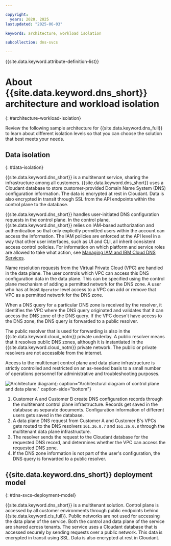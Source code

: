 ```yaml
---

copyright:
  years: 2020, 2025
lastupdated: "2025-06-03"

keywords: architecture, workload isolation

subcollection: dns-svcs

---
```


{{site.data.keyword.attribute-definition-list}}

# About {{site.data.keyword.dns_short}} architecture and workload isolation
{: #architecture-workload-isolation}

Review the following sample architecture for {{site.data.keyword.dns_full}} to learn about different isolation levels so that you can choose the solution that best meets your needs.

## Data isolation
{: #data-isolation}

{{site.data.keyword.dns_short}} is a multitenant service, sharing the infrastructure among all customers. {{site.data.keyword.dns_short}} uses a Cloudant database to store customer-provided Domain Name System (DNS) configuration information. The data is encrypted at rest in Cloudant. Data is also encrypted in transit through SSL from the API endpoints within the control plane to the database.

{{site.data.keyword.dns_short}} handles user-initiated DNS configuration requests in the control plane. In the control plane, {{site.data.keyword.dns_short}} relies on IAM-based authorization and authentication so that only explicitly permitted users within the account can access the information. The IAM policies are enforced at the API level in a way that other user interfaces, such as UI and CLI, all inherit consistent access control policies. For information on which platform and service roles are allowed to take what action, see [Managing IAM and IBM Cloud DNS Services](/docs/dns-svcs?topic=dns-svcs-iam). 

Name resolution requests from the Virtual Private Cloud (VPC) are handled in the data plane. The user controls which VPC can access this DNS configuration data in the data plane. This can be specified using the control plane mechanism of adding a permitted network for the DNS zone. A user who has at least `Operator` level access to a VPC can add or remove that VPC as a permitted network for the DNS zone. 

When a DNS query for a particular DNS zone is received by the resolver, it identifies the VPC where the DNS query originated and validates that it can access the DNS zone of the DNS query. If the VPC doesn't have access to the DNS zone, the DNS query is forwarded to a public resolver. 

The public resolver that is used for forwarding is also in the {{site.data.keyword.cloud_notm}} private underlay. A public resolver means that it resolves public DNS zones, although it is instantiated in the {{site.data.keyword.cloud_notm}} private network. The public or private resolvers are not accessible from the internet.

Access to the multitenant control plane and data plane infrastructure is strictly controlled and restricted on an as-needed basis to a small number of operations personnel for administrative and troubleshooting purposes.

![Architecture diagram](images/data-isolation.png "Architecture diagram"){: caption="Architectural diagram of control plane and data plane." caption-side="bottom"}

1. Customer A and Customer B create DNS configuration records through the multitenant control plane infrastructure. Records get saved in the database as separate documents. Configuration information of different users gets saved in the database.
1. A data plane DNS request from Customer A and Customer B's VPCs gets routed to the DNS resolvers `161.26.0.7` and `161.26.0.8` through the multitenant data plane infrastructure.
1. The resolver sends the request to the Cloudant database for the requested DNS record, and determines whether the VPC can access the requested DNS zone.
1. If the DNS zone information is not part of the user's configuration, the DNS query is forwarded to a public resolver.


## {{site.data.keyword.dns_short}} deployment model
{: #dns-svcs-deployment-model}

{{site.data.keyword.dns_short}} is a multitenant solution. Control plane is accessed by all customer environments through public endpoints behind {{site.data.keyword.cis_full}}. Public networks are not used for accessing the data plane of the service. Both the control and data plane of the service are shared across tenants. The service uses a Cloudant database that is accessed securely by sending requests over a public network. This data is encrypted in transit using SSL. Data is also encrypted at rest in Cloudant. 
